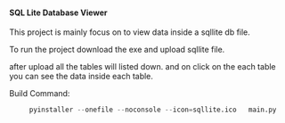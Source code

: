 #### SQL Lite Database Viewer

This project is mainly focus on to view data inside a sqllite db file.

To run the project download the exe and upload sqllite file.

after upload all the tables will listed down.
and on click on the each table you can see the data inside each table.




Build Command:

```python
     pyinstaller --onefile --noconsole --icon=sqllite.ico   main.py
```
    